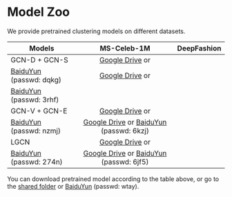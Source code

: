 # Model Zoo

We provide pretrained clustering models on different datasets.

| Models | MS-Celeb-1M | DeepFashion |
| ------ |:-----------:|:-----------:|
| GCN-D + GCN-S | [Google Drive](https://drive.google.com/open?id=1LDrlQymhwS7du-ABa5C5oDwDr_kcivlz) or
[BaiduYun](https://pan.baidu.com/s/1kWeZ9BcMpw5sdV70kG5Lig) (passwd: dqkg) | [Google Drive](https://drive.google.com/open?id=1kDlq5HAhaLGVPIQJdNrhdWZSqzBWCFwS) or
[BaiduYun](https://pan.baidu.com/s/1a6QPWlkQVUIy1TL4L8eipw) (passwd: 3rhf)|
| GCN-V + GCN-E | [Google Drive](https://drive.google.com/open?id=127K2PwTe_Av0L5g6CN7lUIb2SVYTvqVz) or
[BaiduYun](https://pan.baidu.com/s/15h1zl2kOYDdrBHeIZQUe7w) (passwd: nzmj)| [Google Drive](https://drive.google.com/open?id=1NxJ5PiGS4YKlxPjnqyK_KKdyZeMIISHk) or [BaiduYun](https://pan.baidu.com/s/1PzrKP9jnI1PWQj4d5h_ZFw) (passwd: 6kzj)|
| LGCN | [Google Drive](https://drive.google.com/open?id=10aJvH51nkjls8S8b5O58AxioSQKR-r5E) or
[BaiduYun](https://pan.baidu.com/s/1cujCzAMTh7gluulrwDCtkQ) (passwd: 274n) | [Google Drive](https://drive.google.com/open?id=14L2LjyRC5XswTxapVkcq71o6lz3_5Sm9) or [BaiduYun](https://pan.baidu.com/s/1hoL478MB77Y8IwhFYMWZ_A) (passwd: 6jf5) |

You can download pretrained model according to the table above, or go to the [shared folder](https://drive.google.com/open?id=1zylDcvrvyItOLNYAvl-5CoLUuJyTcaeL) or [BaiduYun](https://pan.baidu.com/s/10MsDy2Bzn_zS8aXeCwXuXQ) (passwd: wtay).
